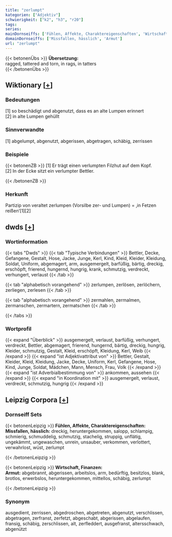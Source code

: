```yaml
---
title: "zerlumpt"
kategorien: ["Adjektiv"]
schwierigkeit: ["k2", "h3", "r20"]
tags:
series:
mainDornseiffs: ['Fühlen, Affekte, Charaktereigenschaften', 'Wirtschaft, Finanzen']
domainDornseiffs: ['Missfallen, hässlich', 'Armut']
url: "zerlumpt"
---
```


{{< betonenÜbs >}}
**Übersetzung:**  
ragged, tattered and torn, in rags, in tatters  
{{< /betonenÜbs >}}

## Wiktionary [[+](https://de.wiktionary.org/wiki/zerlumpt)]

### Bedeutungen
[1] so beschädigt und abgenutzt, dass es an alte Lumpen erinnert  
[2] in alte Lumpen gehüllt  

### Sinnverwandte
[1] abgelumpt, abgenutzt, abgerissen, abgetragen, schäbig, zerrissen  

### Beispiele
{{< betonenZB >}}
[1] Er trägt einen verlumpten Filzhut auf dem Kopf.  
[2] In der Ecke sitzt ein verlumpter Bettler.  

{{< /betonenZB >}}
### Herkunft
Partizip von veraltet zerlumpen (Vorsilbe zer- und Lumpen) = ‚in Fetzen reißen‘[1][2]  



## dwds [[+](https://www.dwds.de/wb/zerlumpt)]

### Wortinformation
{{< tabs "Dwds" >}}
{{< tab "Typische Verbindungen" >}}
Bettler, Decke, Gefangene, Gestalt, Hose, Jacke, Junge, Kerl, Kind, Kleid, Kleider, Kleidung, Soldat, Uniform, abgemagert, arm, ausgemergelt, barfüßig, bärtig, dreckig, erschöpft, frierend, hungernd, hungrig, krank, schmutzig, verdreckt, verhungert, verlaust
{{< /tab >}}

{{< tab "alphabetisch vorangehend" >}}
zerlumpen, zerlösen, zerlöchern, zerliegen, zerlesen
{{< /tab >}}

{{< tab "alphabetisch vorangehend" >}}
zermahlen, zermalmen, zermanschen, zermartern, zermatschen
{{< /tab >}}

{{< /tabs >}}

### Wortprofil
{{< expand "Überblick" >}} ausgemergelt, verlaust, barfüßig, verhungert, verdreckt, Bettler, abgemagert, frierend, hungernd, bärtig, dreckig, hungrig, Kleider, schmutzig, Gestalt, Kleid, erschöpft, Kleidung, Kerl, Weib {{< /expand >}}
{{< expand "ist Adjektivattribut von" >}} Bettler, Gestalt, Kleider, Kleid, Kleidung, Jacke, Decke, Uniform, Kerl, Gefangene, Hose, Kind, Junge, Soldat, Mädchen, Mann, Mensch, Frau, Volk {{< /expand >}}
{{< expand "ist Adverbialbestimmung von" >}} ankommen, aussehen {{< /expand >}}
{{< expand "in Koordination mit" >}} ausgemergelt, verlaust, verdreckt, schmutzig, hungrig {{< /expand >}}

## Leipzig Corpora [[+](https://corpora.uni-leipzig.de/en/res?word=zerlumpt&corpusId=deu_newscrawl-public_2018)]

### Dornseiff Sets
{{< betonenLeipzig >}}
**Fühlen, Affekte, Charaktereigenschaften:**  
**Missfallen, hässlich:** dreckig, heruntergekommen, salopp, schlampig, schmierig, schmuddelig, schmutzig, stachelig, struppig, unflätig, ungekämmt, ungewaschen, unrein, unsauber, verkommen, verlottert, verwahrlost, wüst, zerlumpt  

{{< /betonenLeipzig >}}


{{< betonenLeipzig >}}
**Wirtschaft, Finanzen:**  
**Armut:** abgebrannt, abgerissen, arbeitslos, arm, bedürftig, besitzlos, blank, brotlos, erwerbslos, heruntergekommen, mittellos, schäbig, zerlumpt  

{{< /betonenLeipzig >}}

### Synonym
ausgedient, zerrissen, abgedroschen, abgetreten, abgenutzt, verschlissen, abgetragen, zerfranst, zerfetzt, abgeschabt, abgerissen, abgelaufen, fransig, schäbig, zerschlissen, alt, zerfleddert, ausgefranst, altersschwach, abgenützt

